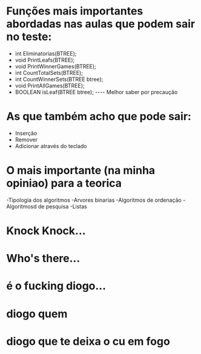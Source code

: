 # Funções mais importantes abordadas nas aulas que podem sair no teste:
- int Eliminatorias(BTREE);
- void PrintLeafs(BTREE);
- void PrintWinnerGames(BTREE);
- int CountTotalSets(BTREE);
- int CountWinnerSets(BTREE btree);
- void PrintAllGames(BTREE);
- BOOLEAN isLeaf(BTREE btree); ---- Melhor saber por precaução

# As que também acho que pode sair:
- Inserção 
- Remover
- Adicionar através do teclado



# O mais importante (na minha opiniao) para a teorica
-Tipologia dos algoritmos
-Arvores binarias
-Algoritmos de ordenação
-Algoritmosd de pesquisa
-Listas


# Knock Knock...  
# Who's there...  
# é o fucking diogo...  
# diogo quem    
# diogo que te deixa o cu em fogo   
